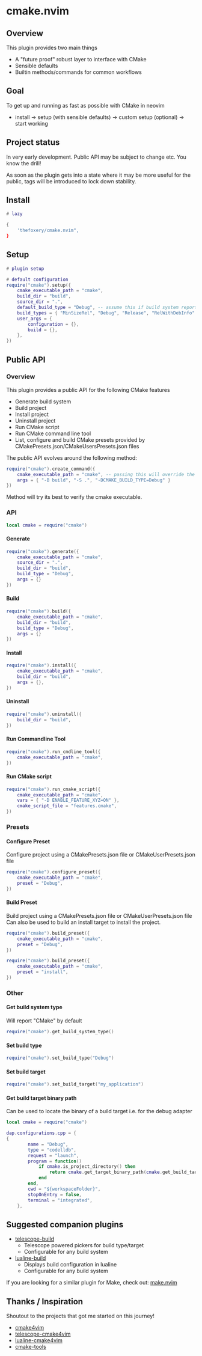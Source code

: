 
# cmake.nvim

## Overview

This plugin provides two main things
- A "future proof" robust layer to interface with CMake
- Sensible defaults
- Builtin methods/commands for common workflows

## Goal

To get up and running as fast as possible with CMake in neovim
- install -> setup (with sensible defaults) -> custom setup (optional) -> start working

## Project status

In very early development. Public API may be subject to change etc. You know the drill!

As soon as the plugin gets into a state where it may be more useful for the public, tags will
be introduced to lock down stability.

## Install

```lua
# lazy

{
    'thefoxery/cmake.nvim",
}
```

## Setup

```lua
# plugin setup

# default configuration
require("cmake").setup({
    cmake_executable_path = "cmake",
    build_dir = "build",
    source_dir = ".",
    default_build_type = "Debug", -- assume this if build system reports ""
    build_types = { "MinSizeRel", "Debug", "Release", "RelWithDebInfo" }
    user_args = {
        configuration = {},
        build = {},
    },
})
```

## Public API

### Overview

This plugin provides a public API for the following CMake features
- Generate build system
- Build project
- Install project
- Uninstall project
- Run CMake script
- Run CMake command line tool
- List, configure and build CMake presets provided by CMakePresets.json/CMakeUsersPresets.json files

The public API evolves around the following method:

```lua
require("cmake").create_command({
    cmake_executable_path = "cmake", -- passing this will override the default setting from setup()
    args = { "-B build", "-S .", "-DCMAKE_BUILD_TYPE=Debug" }
})
```

Method will try its best to verify the cmake executable.

### API

```lua
local cmake = require("cmake")
```

#### Generate

```lua
require("cmake").generate({
    cmake_executable_path = "cmake",
    source_dir = ".",
    build_dir = "build",
    build_type = "Debug",
    args = {}
})
```

#### Build

```lua
require("cmake").build({
    cmake_executable_path = "cmake",
    build_dir = "build",
    build_type = "Debug",
    args = {}
})
```

#### Install

```lua
require("cmake").install({
    cmake_executable_path = "cmake",
    build_dir = "build",
    args = {},
})
```

#### Uninstall

```lua
require("cmake").uninstall({
    build_dir = "build",
})
```

#### Run Commandline Tool

```lua
require("cmake").run_cmdline_tool({
    cmake_executable_path = "cmake",
})
```

#### Run CMake script

```lua
require("cmake").run_cmake_script({
    cmake_executable_path = "cmake",
    vars = { "-D ENABLE_FEATURE_XYZ=ON" },
    cmake_script_file = "features.cmake",
})
```

### Presets

#### Configure Preset

Configure project using a CMakePresets.json file or CMakeUserPresets.json file

```lua
require("cmake").configure_preset({
    cmake_executable_path = "cmake",
    preset = "Debug",
})
```

#### Build Preset

Build project using a CMakePresets.json file or CMakeUserPresets.json file
Can also be used to build an install target to install the project.

```lua
require("cmake").build_preset({
    cmake_executable_path = "cmake",
    preset = "Debug",
})

require("cmake").build_preset({
    cmake_executable_path = "cmake",
    preset = "install",
})
```

### Other

#### Get build system type

Will report "CMake" by default

```lua
require("cmake").get_build_system_type()
```

#### Set build type

```lua
require("cmake").set_build_type("Debug")
```

#### Set build target

```lua
require("cmake").set_build_target("my_application")
```

#### Get build target binary path

Can be used to locate the binary of a build target i.e. for the debug adapter

```lua
local cmake = require("cmake")

dap.configurations.cpp = {
{
        name = "Debug",
        type = "codelldb",
        request = "launch",
        program = function()
            if cmake.is_project_directory() then
                return cmake.get_target_binary_path(cmake.get_build_target())
            end
        end,
        cwd = "${workspaceFolder}",
        stopOnEntry = false,
        terminal = "integrated",
    },
```

## Suggested companion plugins

- [telescope-build](https://github.com/thefoxery/telescope-build.nvim)
    - Telescope powered pickers for build type/target
    - Configurable for any build system
- [lualine-build](https://github.com/thefoxery/lualine-build.nvim)
    - Displays build configuration in lualine
    - Configurable for any build system

If you are looking for a similar plugin for Make, check out: [make.nvim](https://github.com/thefoxery/make.nvim)

## Thanks / Inspiration

Shoutout to the projects that got me started on this journey!

- [cmake4vim](https://github.com/ilyachur/cmake4vim)
- [telescope-cmake4vim](https://github.com/SantinoKeupp/telescope-cmake4vim.nvim)
- [lualine-cmake4vim](https://github.com/SantinoKeupp/lualine-cmake4vim.nvim)
- [cmake-tools](https://github.com/Civitasv/cmake-tools.nvim)

